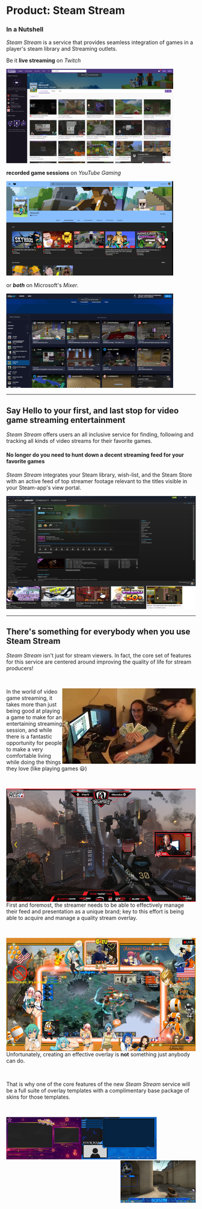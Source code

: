 Product: **Steam Stream**
===

### In a Nutshell
_Steam Stream_ is a service that provides seamless integration of games in a player's steam library and Streaming outlets. 

Be it **live streaming** on _Twitch_

<img src="./twitch.png" width="444" height="250" title="twitch search results for 'minecraft'" />

**recorded game sessions** on _YouTube Gaming_

<img src="./youtube_gaming.png" width="444" height="250" title="YouTube Gaming search results for 'minecraft'" />

or ***both*** on Microsoft's _Mixer_.

<img src="./mixer.png" width="444" height="250" title="Mixer search results for 'minecraft'" />

---

## Say Hello to your first, and last stop for video game streaming entertainment

_Steam Stream_ offers users an all inclusive service for finding, following and tracking all kinds of video streams for their favorite games.

#### No longer do you need to hunt down a decent streaming feed for your favorite games
_Steam Stream_ integrates your Steam library, wish-list, and the Steam Store with an active feed of top streamer footage relevant to the titles visible in your Steam-app's view portal.

<img src="./steam-stream-example.png" width="533" height="300" title="User library game-specific stream feed example"/>

---

## There's something for everybody when you use Steam Stream
<div>
  <p>
    <i>Steam Stream</i> isn't just for stream viewers. In fact, the core set of features for this service are centered around improving the quality of life for stream producers!
  </p> 
</div>
<br>
<div>
  <p>
    <img src="./geeks-makin-munay.png" width="355" height="200"  title="Aaaawe Yeaaahhhh" align="right"/>
    In the world of video game streaming, it takes more than just being good at playing a game to make for an entertaining streaming session, and while there is a fantastic opportunity for people to make a very comfortable living while doing the things they love (like playing games 😃) 
  </p>
</div>

<br>
<div>
  <p>
    <img src="./medium-overlay.png" width="533" height="300" title="moderate overlay with excellent branding" align="left" />
    First and foremost, the streamer needs to be able to effectively manage their feed and presentation as a unique brand; key to this effort is being able to acquire and manage a quality stream overlay. 
  </p>
</div>
<br>
<div>
  <p>
    <img src="./really-bad-overlay.png" width="533" height="300"  title="Classy, tasteful, clear, and unofensive... are all things this " align="right"/>
    Unfortunately, creating an effective overlay is <strong>not</strong> something just anybody can do.
  </p>
</div>
<br>
<div>
  <p>
    That is why one of the core features of the new <i>Steam Stream</i> service will be a full suite of overlay templates with a complimentary base package of skins for those templates.
  </p>
  <br>
  <p>
    <img src="./overlay-skin1.png" width="200" height="112" align="left"/><img src="./overlay-skin2.png" width="200" height="112" align="centered + 2em"/><img src="./overlay-skin3.png" width="200" height="112" align="right"/>
  </p>
</div>
